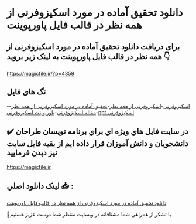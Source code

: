 # دانلود تحقیق آماده در مورد اسکیزوفرنی از همه نظر در قالب فایل پاورپوینت

## برای دریافت دانلود تحقیق آماده در مورد اسکیزوفرنی از همه نظر در قالب فایل پاورپوینت به لینک زیر بروید 👇

https://magicfile.ir/?p=4359

## تگ های فایل

-[اسکیزوفرنی](https://magicfile.ir/product/%d8%aa%d8%ad%d9%82%db%8c%d9%82-%d8%a2%d9%85%d8%a7%d8%af%d9%87-%d8%a7%d8%b3%da%a9%db%8c%d8%b2%d9%88%d9%81%d8%b1%d9%86%db%8c-%d8%a7%d8%b2-%d9%87%d9%85%d9%87-%d9%86%d8%b8%d8%b1-%d9%be%d8%a7%d9%88%d8%b1%d9%be%d9%88%db%8c%d9%86%d8%aa/)-[اسکیزوفرنی از همه نظر](https://magicfile.ir/product/%d8%aa%d8%ad%d9%82%db%8c%d9%82-%d8%a2%d9%85%d8%a7%d8%af%d9%87-%d8%a7%d8%b3%da%a9%db%8c%d8%b2%d9%88%d9%81%d8%b1%d9%86%db%8c-%d8%a7%d8%b2-%d9%87%d9%85%d9%87-%d9%86%d8%b8%d8%b1-%d9%be%d8%a7%d9%88%d8%b1%d9%be%d9%88%db%8c%d9%86%d8%aa/)-[تحقیق آماده در مورد اسکیزوفرنی از همه نظر](https://magicfile.ir/product/%d8%aa%d8%ad%d9%82%db%8c%d9%82-%d8%a2%d9%85%d8%a7%d8%af%d9%87-%d8%a7%d8%b3%da%a9%db%8c%d8%b2%d9%88%d9%81%d8%b1%d9%86%db%8c-%d8%a7%d8%b2-%d9%87%d9%85%d9%87-%d9%86%d8%b8%d8%b1-%d9%be%d8%a7%d9%88%d8%b1%d9%be%d9%88%db%8c%d9%86%d8%aa/)-[مقاله اسکیزوفرنی](https://magicfile.ir/product/%d8%aa%d8%ad%d9%82%db%8c%d9%82-%d8%a2%d9%85%d8%a7%d8%af%d9%87-%d8%a7%d8%b3%da%a9%db%8c%d8%b2%d9%88%d9%81%d8%b1%d9%86%db%8c-%d8%a7%d8%b2-%d9%87%d9%85%d9%87-%d9%86%d8%b8%d8%b1-%d9%be%d8%a7%d9%88%d8%b1%d9%be%d9%88%db%8c%d9%86%d8%aa/)-[پاورپوینت اسکیزوفرنی](https://magicfile.ir/product/%d8%aa%d8%ad%d9%82%db%8c%d9%82-%d8%a2%d9%85%d8%a7%d8%af%d9%87-%d8%a7%d8%b3%da%a9%db%8c%d8%b2%d9%88%d9%81%d8%b1%d9%86%db%8c-%d8%a7%d8%b2-%d9%87%d9%85%d9%87-%d9%86%d8%b8%d8%b1-%d9%be%d8%a7%d9%88%d8%b1%d9%be%d9%88%db%8c%d9%86%d8%aa/)-[ppt اسکیزوفرنی](https://magicfile.ir/product/%d8%aa%d8%ad%d9%82%db%8c%d9%82-%d8%a2%d9%85%d8%a7%d8%af%d9%87-%d8%a7%d8%b3%da%a9%db%8c%d8%b2%d9%88%d9%81%d8%b1%d9%86%db%8c-%d8%a7%d8%b2-%d9%87%d9%85%d9%87-%d9%86%d8%b8%d8%b1-%d9%be%d8%a7%d9%88%d8%b1%d9%be%d9%88%db%8c%d9%86%d8%aa/)

## ✔️ در سايت فايل هاي ويژه اي براي برنامه نويسان طراحان دانشجويان و دانش آموزان قرار داده ايم از بقيه فايل سايت نيز ديدن فرماييد

https://magicfile.ir


## لينک دانلود اصلي 📥 :

[دانلود تحقیق آماده در مورد اسکیزوفرنی از همه نظر در قالب فایل پاورپوینت](https://magicfile.ir/product/%d8%aa%d8%ad%d9%82%db%8c%d9%82-%d8%a2%d9%85%d8%a7%d8%af%d9%87-%d8%a7%d8%b3%da%a9%db%8c%d8%b2%d9%88%d9%81%d8%b1%d9%86%db%8c-%d8%a7%d8%b2-%d9%87%d9%85%d9%87-%d9%86%d8%b8%d8%b1-%d9%be%d8%a7%d9%88%d8%b1%d9%be%d9%88%db%8c%d9%86%d8%aa/) 


🙏با تشکر از همراهي شما مشتاقانه در وبسایت منتظر شما دوست عزیز هستیم

